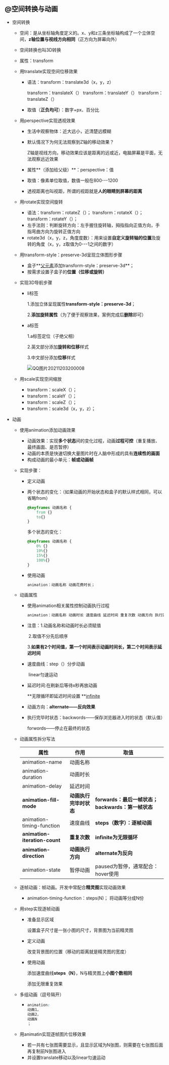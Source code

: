 ## @空间转换与动画

- 空间转换

  - 空间：是从坐标轴角度定义的。x、y和z三条坐标轴构成了一个立体空间，**z轴位置与视线方向相同**（正方向为屏幕向外）

  - 空间转换也叫3D转换

  - 属性：transform

  - 用translate实现空间位移效果

    - 语法：transform：translate3d（x，y，z）

      transform：translateX（）     transform：translateY（）         transform：translateZ（）

    - 取值（**正负均可**）：数字+px、百分比

  - 用perspective实现透视效果

    - 生活中观察物体：近大远小，近清楚远模糊

    - 默认情况下为何无法观察到Z轴的移动效果？

      Z轴是视线方向，移动效果应该是距离的远或近，电脑屏幕是平面，无法观察远近效果

    - 属性**（添加给父级）**：perspective：值

    - 取值：像素单位取值，数值一般在800---1200

    - 透视距离也叫视距，所谓的视距就是**人的眼睛到屏幕的距离**

  - 用rotate实现空间旋转

    - 语法：transform：rotateZ（）； transform：rotateX（）； transform：rotateY（）；
    - 左手法则：判断旋转方向：左手握住旋转轴，拇指指向正值方向，手指弯曲方向为旋转正值方向
    - rotate3d（x，y，z，角度度数）：用来设置**自定义旋转轴的位置**及旋转的角度（x，y，z取值为0---1之间的数字）

  - 用transform-style：preserve-3d呈现立体图形步骤

    - 盒子**<u>父元素</u>添加transform-style：preserve-3d**；
    - 按需求设置子盒子的**位置（位移或旋转）**

  - 实现3D导航步骤

    - li标签

      1.添加立体呈现属性**transform-style：preserve-3d**；

      2.**添加旋转属性**（为了便于观察效果，案例完成后**删除**即可）

    - a标签

      1.a标签定位（子绝父相）

      2.英文部分添加**旋转和位移**样式

      3.中文部分添加**位移**样式

      ![QQ图片20211203200008](C:\Users\ZZY\Desktop\study\markdown插图\QQ图片20211203200008.png)

      

  - 用scale实现空间缩放

    - transform：scaleX（）；
    - transform：scaleY（）；
    - transform：scaleZ（）；
    - transform：scale3d（x，y，z）；







- 动画

  - 使用animation添加动画效果

    - 动画效果：实现**多个状态**间的变化过程，动画**过程可控**（重复播放、最终画面、是否暂停）
    - 动画的本质是快速切换大量图片时在人脑中形成的具有**连续性的画面**
    - 构成动画的最小单元：**帧或动画帧**

  - 实现步骤：

    - 定义动画

    - 两个状态的变化：（如果动画的开始状态和盒子的默认样式相同，可以省略from）

      ```css
      @keyframes 动画名称 {
          from {}
          to{}
      }
      ```

      多个状态的变化：

      ```css
      @keyframes 动画名称 {
          0% {}
          10%{}
          15%{}
          100%{}  
      }
      ```

      

    - 使用动画

      ```css
      animation：动画名称 动画花费时长；
      ```

  - 动画属性

    - 使用animation相关属性控制动画执行过程

      ```css
      animation：动画名称 动画时长 速度曲线 延迟时间 重复次数 动画方向 执行完毕时状态；
      ```

    - 注意：1.动画名称和动画时长必须赋值

      ​            2.取值不分先后顺序

      ​            3.**如果有2个时间值，第一个时间表示动画时间长，第二个时间表示延迟时间**

    - 速度曲线：step（）分步动画

      ​                  linear匀速运动

    - 延迟时间:在刷新后等待x秒再放动画

      **无限循环即延迟时间设置 **<u>infinite</u>

    - 动画方向：**alternate——反向效果**

    - 执行完毕时状态：backwords——保存浏览器进入时的状态（默认值）

      forwords——停止在最终的状态

  - 动画属性拆分写法

    | 属性                          | 作用                   | 取值                                              |
    | ----------------------------- | ---------------------- | ------------------------------------------------- |
    | animation-name                | 动画名称               |                                                   |
    | animation-duration            | 动画时长               |                                                   |
    | animation-delay               | 延迟时间               |                                                   |
    | **animation-fill-mode**       | **动画执行完毕时状态** | **forwards：最后一帧状态；backwards：第一帧状态** |
    | animation-timing-function     | 速度曲线               | **steps（数字）：逐帧动画**                       |
    | **animation-iteration-count** | **重复次数**           | **infinite为无限循环**                            |
    | **animation-direction**       | **动画执行方向**       | **alternate为反向**                               |
    | animation-state               | 暂停动画               | paused为暂停，通常配合：hover使用                 |

    

  - 逐帧动画：帧动画。开发中常配合**精灵图**实现动画效果

    - animation-timing-function：steps(N)；      将动画等分成N份

  - 用step实现逐帧动画

    - 准备显示区域

      设置盒子尺寸是一张小图的尺寸，背景图为当前精灵图

    - 定义动画

      改变背景图的位置（移动的距离就是精灵图的宽度）

    - 使用动画

      添加速度曲线**steps（N）**，N与精灵图上**小图个数相同**

      添加无限重复效果

  - 多组动画（逗号隔开）

    - ```css
      animation:
      动画1，
      动画2， 
      动画N
      ；
      ```

  - 用animatin实现逐帧图片位移效果

    - 若一共有七张图需要显示，且显示区域为N张图，则需要在七张图后面再复制前N张图进入
    - 并设置translate移动以及linear匀速运动

